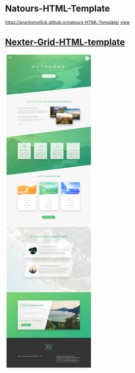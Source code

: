 # Natours-HTML-Template

https://prantomollick.github.io/natours-HTML-Template/
[view](https://prantomollick.github.io/natours-HTML-Template/)

# [Nexter-Grid-HTML-template](https://prantomollick.github.io/natours-HTML-Template/)

[<img src="./natours.jpeg">](https://prantomollick.github.io/natours-HTML-Template/)
